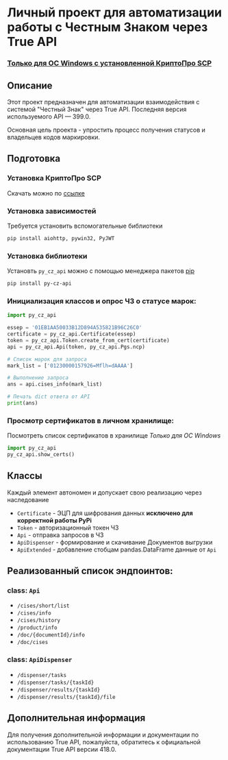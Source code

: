 # Личный проект для автоматизации работы с Честным Знаком через True API

### **<ins>Только для ОС Windows с установленной КриптоПро SCP</ins>**

## Описание

Этот проект предназначен для автоматизации взаимодействия с системой "Честный Знак" через True API. Последняя версия используемого API — 399.0.

Основная цель проекта - упростить процесс получения статусов и владельцев кодов маркировки.

## Подготовка
### Установка КриптоПро SCP
Скачать можно по [ссылке](https://www.cryptopro.ru/downloads)

### Установка зависимостей

Требуется установить вспомогательные библиотеки
```bash
pip install aiohttp, pywin32, PyJWT
```

### Установка библиотеки
Установть `py_cz_api` можно с помощью менеджера пакетов [pip](https://pypi.org/project/py-cz-api/)
```bash
pip install py-cz-api
```

### Инициализация классов и опрос ЧЗ о статусе марок:

```python
import py_cz_api

essep = '01EB1AA50033B12D894A535821B96C26C0'
certificate = py_cz_api.Certificate(essep)
token = py_cz_api.Token.create_from_cert(certificate)
api = py_cz_api.Api(token, py_cz_api.Pgs.ncp)

# Список марок для запроса
mark_list = ['01230000157926=Mflh=dAAAA']

# Выполнение запроса
ans = api.cises_info(mark_list)

# Печать dict ответа от API
print(ans)
```

### Просмотр сертификатов в личном хранилище:
Посмотреть список сертификатов в хранилище
*Только для ОС Windows*
```python
import py_cz_api
py_cz_api.show_certs()
```

## Классы
Каждый элемент автономен и допускает свою реализацию через наследование
- `Certificate` - ЭЦП для шифрования данных __исключено для корректной работы PyPi__
- `Token` - авторизационный токен ЧЗ
- `Api` - отправка запросов в ЧЗ
- `ApiDispenser` - формирование и скачивание Документов выгрузки
- `ApiExtended` - добавление стобцам pandas.DataFrame данные от `Api`

## Реализованный список эндпоинтов:

### class: `Api`
- `/cises/short/list`
- `/cises/info`
- `/cises/history`
- `/product/info`
- `/doc/{documentId}/info`
- `/doc/cises`
### class: `ApiDispenser`
- `/dispenser/tasks`
- `/dispenser/tasks/{taskId}`
- `/dispenser/results/{taskId}`
- `/dispenser/results/{taskId}/file`

## Дополнительная информация

Для получения дополнительной информации и документации по использованию True API, пожалуйста, обратитесь к официальной документации True API версии 418.0.
